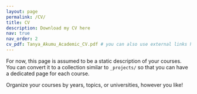 ```yaml
---
layout: page
permalink: /CV/
title: CV
description: Download my CV here
nav: true
nav_order: 2
cv_pdf: Tanya_Akumu_Academic_CV.pdf # you can also use external links here
---
```


For now, this page is assumed to be a static description of your courses. You can convert it to a collection similar to `_projects/` so that you can have a dedicated page for each course.

Organize your courses by years, topics, or universities, however you like!
